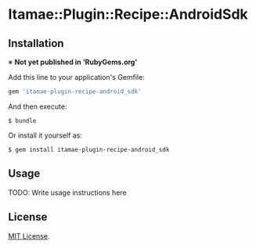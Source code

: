 # Itamae::Plugin::Recipe::AndroidSdk


## Installation

※ **Not yet published in 'RubyGems.org'**

Add this line to your application's Gemfile:

```ruby
gem 'itamae-plugin-recipe-android_sdk'
```

And then execute:

    $ bundle

Or install it yourself as:

    $ gem install itamae-plugin-recipe-android_sdk

## Usage

TODO: Write usage instructions here

## License

[MIT License](http://opensource.org/licenses/MIT).
